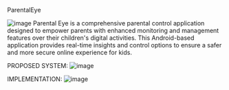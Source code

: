ParentalEye

![image](https://github.com/Sumayya-tafeez/ParentalEye/assets/115559166/7474dc74-5ce6-4f77-8ecb-678e086d6d14)
Parental Eye is a comprehensive parental control application designed to empower parents with enhanced monitoring and management features over their children's digital activities. This Android-based application provides real-time insights and control options to ensure a safer and more secure online experience for kids.

PROPOSED SYSTEM:
![image](https://github.com/Sumayya-tafeez/ParentalEye/assets/115559166/1676ea7f-3485-401c-99b1-7a6ff6749685)

IMPLEMENTATION:
![image](https://github.com/Sumayya-tafeez/ParentalEye/assets/115559166/a69aff5b-a5b5-4c56-a8fd-cbaae6299c5f)
